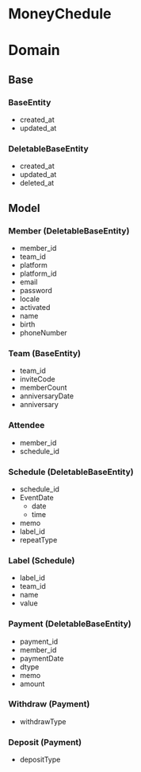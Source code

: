 # MoneyChedule

# Domain
## Base

### BaseEntity
- created_at
- updated_at    

### DeletableBaseEntity
- created_at
- updated_at
- deleted_at

## Model
### Member (DeletableBaseEntity)
- member_id
- team_id
- platform
- platform_id
- email
- password
- locale
- activated
- name
- birth
- phoneNumber

### Team (BaseEntity)
- team_id
- inviteCode
- memberCount
- anniversaryDate
- anniversary

### Attendee
- member_id
- schedule_id

### Schedule (DeletableBaseEntity)
- schedule_id
- EventDate
  - date
  - time
- memo
- label_id
- repeatType

### Label (Schedule)
- label_id
- team_id
- name
- value

### Payment (DeletableBaseEntity)
- payment_id
- member_id
- paymentDate
- dtype
- memo
- amount

### Withdraw (Payment)
- withdrawType

### Deposit (Payment)
- depositType
